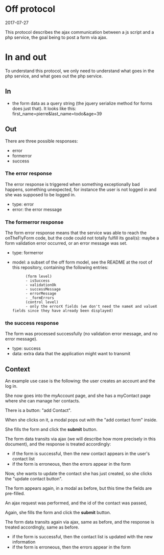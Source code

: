 Off protocol
=================
2017-07-27




This protocol describes the ajax communication between a js script and a php service,
the goal being to post a form via ajax.




In and out
==================

To understand this protocol, we only need to understand what goes in the php service, and what goes out the php service.



In
------

- the form data as a query string (the jquery serialize method for forms does just that).
            It looks like this:
                first_name=pierre&last_name=todo&age=39

Out
--------

There are three possible responses: 

- error
- formerror
- success



### The error response

The error response is triggered when something exceptionally bad happens, something unexpected, for instance the
user is not logged in and she was supposed to be logged in.


- type: error
- error: the error message


### The formerror response

The form error response means that the service was able to reach the onTheFlyForm code,
but the code could not totally fulfill its goal(s): maybe a form validation error occurred, or 
an error message was set.
 
- type: formerror
- model:  a subset of the off form model, see the README at the root of this repository,
            containing the following entries:
            
            (form level)
            - isSuccess
            - validationOk
            - successMessage
            - errorMessage
            - _formErrors
            (control level)
            - only the errorX fields (we don't need the nameX and valueX fields since they have already been displayed)
            
            

### the success response
       

The form was processed successfully (no validation error message, and no error message).

- type: success
- data: extra data that the application might want to transmit






Context
----------
An example use case is the following: the user creates an account and the log in.

She now goes into the myAccount page, and she has a myContact page where she can manage her contacts.

There is a button: "add Contact".

When she clicks on it, a modal pops out with the "add contact form" inside.

She fills the form and click the **submit** button.

The form data transits via ajax (we will describe how more precisely in this document), and the response
is treated accordingly:

- if the form is successful, then the new contact appears in the user's contact list
- if the form is erroneous, then the errors appear in the form


Now, she wants to update the contact she has just created, so she clicks the "update contact button".

The form appears again, in a modal as before, but this time the fields are pre-filled.

An ajax request was performed, and the id of the contact was passed,

Again, she fills the form and click the **submit** button.

The form data transits again via ajax, same as before, and the response is treated accordingly, same as before.

- if the form is successful, then the contact list is updated with the new information
- if the form is erroneous, then the errors appear in the form

 

